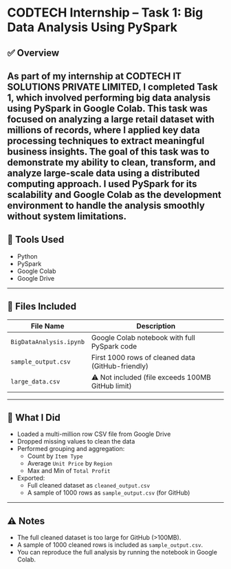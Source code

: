 # CODTECH Internship – Task 1: Big Data Analysis Using PySpark
## ✅ Overview
As part of my internship at **CODTECH IT SOLUTIONS PRIVATE LIMITED**, I completed Task 1, which involved performing big data analysis using **PySpark** in **Google Colab**. This task was focused on analyzing a large retail dataset with millions of records, where I applied key data processing techniques to extract meaningful business insights.
The goal of this task was to demonstrate my ability to clean, transform, and analyze large-scale data using a distributed computing approach. I used PySpark for its scalability and Google Colab as the development environment to handle the analysis smoothly without system limitations.
---
## 🧰 Tools Used
- Python
- PySpark
- Google Colab
- Google Drive
---
## 📁 Files Included
| File Name              | Description                                                   |
|------------------------|---------------------------------------------------------------|
| `BigDataAnalysis.ipynb` | Google Colab notebook with full PySpark code                  |
| `sample_output.csv`     | First 1000 rows of cleaned data (GitHub-friendly)             |
| `large_data.csv`        | ⚠️ Not included (file exceeds 100MB GitHub limit)             |
---
## 🧠 What I Did
- Loaded a multi-million row CSV file from Google Drive
- Dropped missing values to clean the data
- Performed grouping and aggregation:
  - Count by `Item Type`
  - Average `Unit Price` by `Region`
  - Max and Min of `Total Profit`
- Exported:
  - Full cleaned dataset as `cleaned_output.csv`
  - A sample of 1000 rows as `sample_output.csv` (for GitHub)
---
## ⚠️ Notes
- The full cleaned dataset is too large for GitHub (>100MB).
- A sample of 1000 cleaned rows is included as `sample_output.csv`.
- You can reproduce the full analysis by running the notebook in Google Colab.
  
